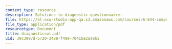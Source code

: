```yaml
---
content_type: resource
description: Solutions to diagnostic questionnaire.
file: https://ol-ocw-studio-app-qa.s3.amazonaws.com/courses/6-844-computability-theory-of-and-with-scheme-spring-2003/39c3997d57203488f4997041be2aa9b1_diagnosticsol.pdf
file_type: application/pdf
resourcetype: Document
title: diagnosticsol.pdf
uid: 39c3997d-5720-3488-f499-7041be2aa9b1
---
```

